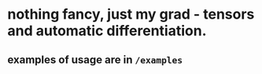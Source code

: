 # nothing fancy, just my grad - tensors and automatic differentiation. 
## examples of usage are in `/examples`
